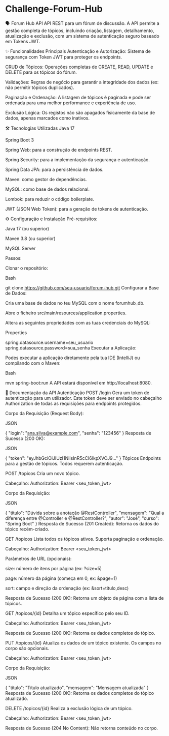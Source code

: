 # Challenge-Forum-Hub

🗣️ Forum Hub API
API REST para um fórum de discussão. A API permite a gestão completa de tópicos, incluindo criação, listagem, detalhamento, atualização e exclusão, com um sistema de autenticação seguro baseado em Tokens JWT.

✨ Funcionalidades Principais
Autenticação e Autorização: Sistema de segurança com Token JWT para proteger os endpoints.

CRUD de Tópicos: Operações completas de CREATE, READ, UPDATE e DELETE para os tópicos do fórum.

Validações: Regras de negócio para garantir a integridade dos dados (ex: não permitir tópicos duplicados).

Paginação e Ordenação: A listagem de tópicos é paginada e pode ser ordenada para uma melhor performance e experiência de uso.

Exclusão Lógica: Os registos não são apagados fisicamente da base de dados, apenas marcados como inativos.

🛠️ Tecnologias Utilizadas
Java 17

Spring Boot 3

Spring Web: para a construção de endpoints REST.

Spring Security: para a implementação da segurança e autenticação.

Spring Data JPA: para a persistência de dados.

Maven: como gestor de dependências.

MySQL: como base de dados relacional.

Lombok: para reduzir o código boilerplate.

JWT (JSON Web Token): para a geração de tokens de autenticação.

⚙️ Configuração e Instalação
Pré-requisitos:

Java 17 (ou superior)

Maven 3.8 (ou superior)

MySQL Server

Passos:

Clonar o repositório:

Bash

git clone https://github.com/seu-usuario/forum-hub.git
Configurar a Base de Dados:

Cria uma base de dados no teu MySQL com o nome forumhub_db.

Abre o ficheiro src/main/resources/application.properties.

Altera as seguintes propriedades com as tuas credenciais do MySQL:

Properties

spring.datasource.username=seu_usuario
spring.datasource.password=sua_senha
Executar a Aplicação:

Podes executar a aplicação diretamente pela tua IDE (IntelliJ) ou compilando com o Maven:

Bash

mvn spring-boot:run
A API estará disponível em http://localhost:8080.

📖 Documentação da API
Autenticação
POST /login
Gera um token de autenticação para um utilizador. Este token deve ser enviado no cabeçalho Authorization de todas as requisições para endpoints protegidos.

Corpo da Requisição (Request Body):

JSON

{
    "login": "ana.silva@example.com",
    "senha": "123456"
}
Resposta de Sucesso (200 OK):

JSON

{
    "token": "eyJhbGciOiJIUzI1NiIsInR5cCI6IkpXVCJ9..."
}
Tópicos
Endpoints para a gestão de tópicos. Todos requerem autenticação.

POST /topicos
Cria um novo tópico.

Cabeçalho: Authorization: Bearer <seu_token_jwt>

Corpo da Requisição:

JSON

{
    "titulo": "Dúvida sobre a anotação @RestController",
    "mensagem": "Qual a diferença entre @Controller e @RestController?",
    "autor": "José",
    "curso": "Spring Boot"
}
Resposta de Sucesso (201 Created): Retorna os dados do tópico recém-criado.

GET /topicos
Lista todos os tópicos ativos. Suporta paginação e ordenação.

Cabeçalho: Authorization: Bearer <seu_token_jwt>

Parâmetros de URL (opcionais):

size: número de itens por página (ex: ?size=5)

page: número da página (começa em 0, ex: &page=1)

sort: campo e direção da ordenação (ex: &sort=titulo,desc)

Resposta de Sucesso (200 OK): Retorna um objeto de página com a lista de tópicos.

GET /topicos/{id}
Detalha um tópico específico pelo seu ID.

Cabeçalho: Authorization: Bearer <seu_token_jwt>

Resposta de Sucesso (200 OK): Retorna os dados completos do tópico.

PUT /topicos/{id}
Atualiza os dados de um tópico existente. Os campos no corpo são opcionais.

Cabeçalho: Authorization: Bearer <seu_token_jwt>

Corpo da Requisição:

JSON

{
    "titulo": "Título atualizado",
    "mensagem": "Mensagem atualizada"
}
Resposta de Sucesso (200 OK): Retorna os dados completos do tópico atualizado.

DELETE /topicos/{id}
Realiza a exclusão lógica de um tópico.

Cabeçalho: Authorization: Bearer <seu_token_jwt>

Resposta de Sucesso (204 No Content): Não retorna conteúdo no corpo.

